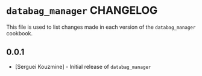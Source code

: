 `databag_manager` CHANGELOG
===========================

This file is used to list changes made in each version of the `databag_manager` cookbook.

0.0.1
-----
- [Serguei Kouzmine] - Initial release of `databag_manager`
